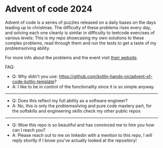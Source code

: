 # Advent of code 2024
Advent of code is a series of puzzles released on a daily bases on the days leading up to christmas.
The difficulty of these problems rises every day, and solving each one cleanly is similar in difficulty to leetcode exercises of various levels:
This is my repo showcasing my own solutions to these complex problems, read through them and run the tests to get a taste of my problemsolving ability.


For more info about the problems and the event visit [their website](https://adventofcode.com/).

FAQ:

- Q: Why didn't you use: https://github.com/kotlin-hands-on/advent-of-code-kotlin-template?
- A: I like to be in control of the functionality since it is so simple anyway.
---
- Q: Does this reflect my full ability as a software engineer?
- A: No, this is only the problemsolving and pure code mastery part, for the softskills and engineering skills check my other public repos
---
- Q: Wow this repo is so beautiful and has convinced me to hire you how can I reach you?
- A: Please reach out to me on linkedin with a mention to this repo, I will reply shortly if I know you've actually looked at the repository!
